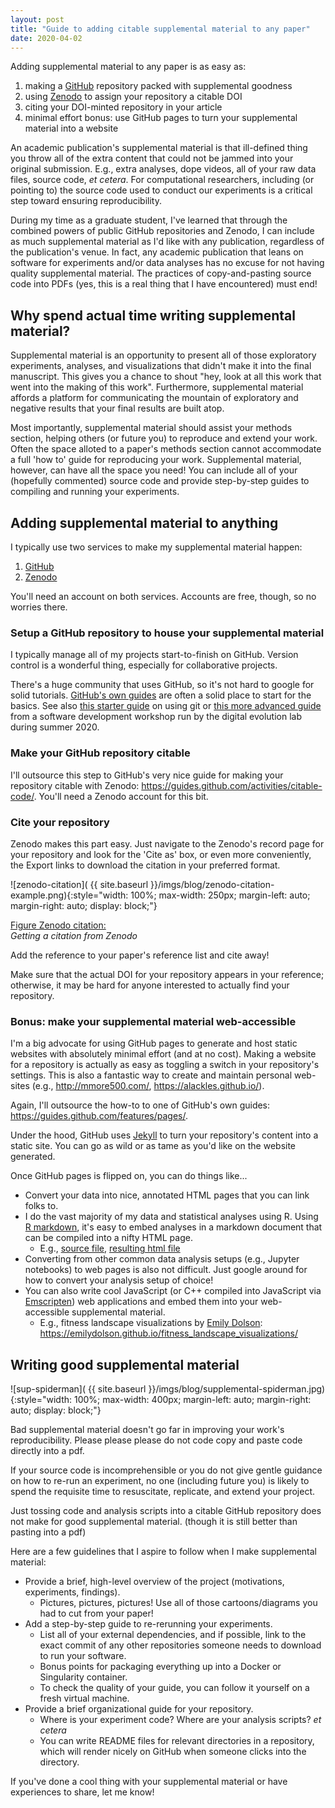 ```yaml
---
layout: post
title: "Guide to adding citable supplemental material to any paper"
date: 2020-04-02
---
```


Adding supplemental material to any paper is as easy as:

1. making a [GitHub](https://github.com/) repository packed with supplemental goodness
2. using [Zenodo](https://zenodo.org/) to assign your repository a citable DOI
3. citing your DOI-minted repository in your article
4. minimal effort bonus: use GitHub pages to turn your supplemental material into a website

An academic publication's supplemental material is that ill-defined thing you throw all of the extra content that could not be jammed into your original submission. E.g., extra analyses, dope videos, all  of your raw data files, source code, _et cetera_. For computational researchers, including (or pointing to) the source code used to conduct our experiments is a critical step toward ensuring reproducibility.

During my time as a graduate student, I've learned that through the combined powers of public GitHub repositories and Zenodo, I can include as much supplemental material as I'd like with any publication,  regardless of the publication's venue. In fact, any academic publication that leans on software for experiments and/or data analyses has no excuse for not having quality supplemental material. The practices of copy-and-pasting source code into PDFs (yes, this is a real thing that I have encountered) must end!

## Why spend actual time writing supplemental material?

Supplemental material is an opportunity to present all of those exploratory experiments, analyses, and visualizations that didn't make it into the final manuscript.
This gives you a chance to shout "hey, look at all this work that went into the making of this work".
Furthermore, supplemental material affords a platform for communicating the mountain of exploratory and negative results that your final results are built atop.

Most importantly, supplemental material should assist your methods section, helping others (or future you) to reproduce and extend your work.
Often the space alloted to a paper's methods section cannot accommodate a full 'how to' guide for reproducing your work.
Supplemental material, however, can have all the space you need!
You can include all of your (hopefully commented) source code and provide step-by-step guides to compiling and running your experiments.

## Adding supplemental material to anything

I typically use two services to make my supplemental material happen:

1. [GitHub](https://github.com/)
2. [Zenodo](https://zenodo.org/)

You'll need an account on both services. Accounts are free, though, so no worries there.

### Setup a GitHub repository to house your supplemental material

I typically manage all of my projects start-to-finish on GitHub. Version control is a wonderful thing, especially for collaborative projects.

There's a huge community that uses GitHub, so it's not hard to google for solid tutorials. [GitHub's own guides](guides.github.com) are often a solid place to start for the basics. See also [this starter guide](https://mmore500.com/waves/enrichment/week1.html) on using git or [this more advanced guide](https://mmore500.com/waves/blog/extra-git.html) from a software development workshop run by the digital evolution lab during summer 2020.

### Make your GitHub repository citable

I'll outsource this step to GitHub's very nice guide for making your repository citable with Zenodo: <https://guides.github.com/activities/citable-code/>. You'll need a Zenodo account for this bit.

### Cite your repository

Zenodo makes this part easy. Just navigate to the Zenodo's record page for your repository and look for the 'Cite as' box, or even more conveniently, the Export links to download the citation in your preferred format.

![zenodo-citation]( {{ site.baseurl }}/imgs/blog/zenodo-citation-example.png){:style="width: 100%; max-width: 250px; margin-left: auto; margin-right: auto; display: block;"}

<!-- [**Figure Zenodo citation.**](#fig-zc){:id="fig-zc}
*Getting a citation from Zenodo* -->
<div class="row justify-content-center pb-4">
  <a href="#fig-zc" id="fig-zc">Figure Zenodo citation:</a>&nbsp;
  <div class="text-secondary"><em>Getting a citation from Zenodo</em></div>
</div>

Add the reference to your paper's reference list and cite away!

Make sure that the actual DOI for your repository appears in your reference; otherwise, it may be hard for anyone interested to actually find your repository.

### Bonus: make your supplemental material web-accessible

I'm a big advocate for using GitHub pages to generate and host static websites with absolutely minimal effort (and at no cost). Making a website for a repository is actually as easy as toggling a switch in your repository's settings. This is also a fantastic way to create and maintain personal web-sites (e.g., <http://mmore500.com/>,  <https://alackles.github.io/>).

Again, I'll outsource the how-to to one of GitHub's own guides: <https://guides.github.com/features/pages/>.

Under the hood, GitHub uses [Jekyll](https://jekyllrb.com/) to turn your repository's content into a
 static site. You can go as wild or as tame as you'd like on the website generated.

 Once GitHub pages is flipped on, you can do things like...

 - Convert your data into nice, annotated HTML pages that you can link folks to.
  - I do the vast majority of my data and statistical analyses using R. Using [R markdown](https://rmarkdown.rstudio.com/articles_intro.html), it's easy to embed analyses in a markdown document that can be compiled into a nifty HTML page.
    - E.g., [source file](https://github.com/amlalejini/ALife-2020--SignalGP-Genetic-Regulation/blob/master/experiments/alife-2020/analysis/repeated-signal-task-analysis.Rmd), [resulting html file](https://lalejini.com/ALife-2020--SignalGP-Genetic-Regulation/experiments/alife-2020/analysis/repeated-signal-task-analysis.html)
  - Converting from other common data analysis setups (e.g., Jupyter notebooks) to web pages is also not difficult. Just google around for how to convert your analysis setup of choice!
- You can also write cool JavaScript (or C++ compiled into JavaScript via [Emscripten](https://emscripten.org/)) web applications and embed them into your web-accessible supplemental material.
  - E.g., fitness landscape visualizations by [Emily Dolson](emilyldolson.com/): <https://emilydolson.github.io/fitness_landscape_visualizations/>

## Writing good supplemental material

![sup-spiderman]( {{ site.baseurl }}/imgs/blog/supplemental-spiderman.jpg){:style="width: 100%; max-width: 400px; margin-left: auto; margin-right: auto; display: block;"}

Bad supplemental material doesn't go far in improving your work's reproducibility. Please please please do not code copy and paste code directly into a pdf.

If your source code is incomprehensible or you do not give gentle guidance on how to re-run an experiment, no one (including future you) is likely to spend the requisite time to resuscitate, replicate, and extend your project.

Just tossing code and analysis scripts into a citable GitHub repository does not make for good supplemental material. (though it is still better than pasting into a pdf)

Here are a few guidelines that I aspire to follow when I make supplemental material:

- Provide a brief, high-level overview of the project (motivations, experiments, findings).
  - Pictures, pictures, pictures! Use all of those cartoons/diagrams you had to cut from your paper!
- Add a step-by-step guide to re-rerunning your experiments.
  - List all of your external dependencies, and if possible, link to the exact commit of any other repositories someone needs to download to run your software.
  - Bonus points for packaging everything up into a Docker or Singularity container.
  - To check the quality of your guide, you can follow it yourself on a fresh virtual machine.
- Provide a brief organizational guide for your repository.
  - Where is your experiment code? Where are your analysis scripts? _et cetera_
  - You can write README files for relevant directories in a repository, which will render nicely on GitHub when someone clicks into the directory.

If you've done a cool thing with your supplemental material or have experiences to share, let me know!

